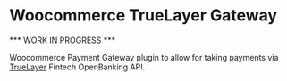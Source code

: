 # Woocommerce TrueLayer Gateway

*** WORK IN PROGRESS ***

Woocommerce Payment Gateway plugin to allow for taking payments via [TrueLayer](https://truelayer.com/) Fintech OpenBanking API.